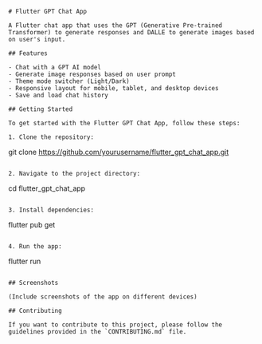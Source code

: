 ```
# Flutter GPT Chat App

A Flutter chat app that uses the GPT (Generative Pre-trained Transformer) to generate responses and DALLE to generate images based on user's input.

## Features

- Chat with a GPT AI model
- Generate image responses based on user prompt
- Theme mode switcher (Light/Dark)
- Responsive layout for mobile, tablet, and desktop devices
- Save and load chat history

## Getting Started

To get started with the Flutter GPT Chat App, follow these steps:

1. Clone the repository:

```
git clone https://github.com/yourusername/flutter_gpt_chat_app.git
```

2. Navigate to the project directory:

```
cd flutter_gpt_chat_app
```

3. Install dependencies:

```
flutter pub get
```

4. Run the app:

```
flutter run
```

## Screenshots

(Include screenshots of the app on different devices)

## Contributing

If you want to contribute to this project, please follow the guidelines provided in the `CONTRIBUTING.md` file.

```
